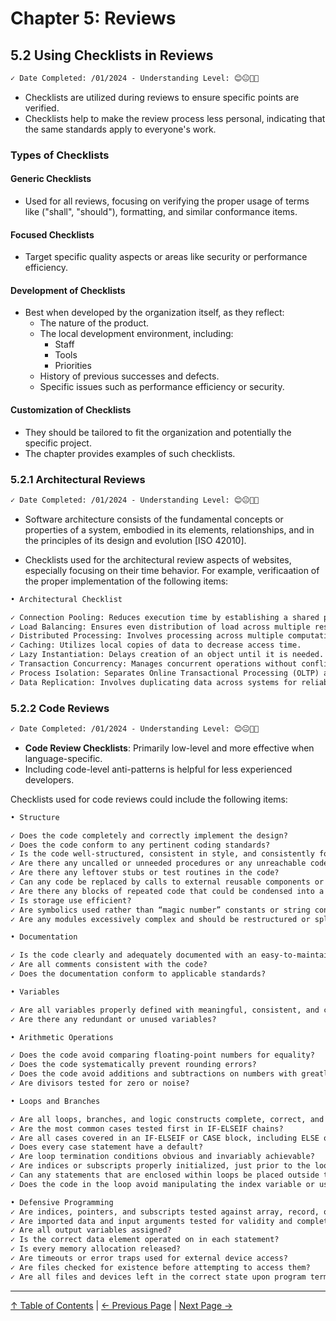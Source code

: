 # Chapter 5: Reviews

## 5.2 Using Checklists in Reviews

```markdown
✓ Date Completed: /01/2024 - Understanding Level: 😊😐🤢🤮
```

- Checklists are utilized during reviews to ensure specific points are verified.
- Checklists help to make the review process less personal, indicating that the same standards apply to everyone's work.

### Types of Checklists

#### Generic Checklists

- Used for all reviews, focusing on verifying the proper usage of terms like ("shall", "should"), formatting, and similar conformance items.

#### Focused Checklists

- Target specific quality aspects or areas like security or performance efficiency.

#### Development of Checklists

- Best when developed by the organization itself, as they reflect:
  - The nature of the product.
  - The local development environment, including:
    - Staff
    - Tools
    - Priorities
  - History of previous successes and defects.
  - Specific issues such as performance efficiency or security.

#### Customization of Checklists

- They should be tailored to fit the organization and potentially the specific project.
- The chapter provides examples of such checklists.

### 5.2.1 Architectural Reviews

```markdown
✓ Date Completed: /01/2024 - Understanding Level: 😊😐🤢🤮
```

- Software architecture consists of the fundamental concepts or properties of a system, embodied in its elements, relationships, and in the principles of its design and evolution [ISO 42010].

- Checklists used for the architectural review aspects of websites, especially focusing on their time behavior. For example, verificaation of the proper implementation of the following items:

```markdown
• Architectural Checklist

✓ Connection Pooling: Reduces execution time by establishing a shared pool of database connections.
✓ Load Balancing: Ensures even distribution of load across multiple resources.
✓ Distributed Processing: Involves processing across multiple computational elements.
✓ Caching: Utilizes local copies of data to decrease access time.
✓ Lazy Instantiation: Delays creation of an object until it is needed.
✓ Transaction Concurrency: Manages concurrent operations without conflicts.
✓ Process Isolation: Separates Online Transactional Processing (OLTP) and Online Analytical Processing (OLAP).
✓ Data Replication: Involves duplicating data across systems for reliability and access.
```

### 5.2.2 Code Reviews

```markdown
✓ Date Completed: /01/2024 - Understanding Level: 😊😐🤢🤮
```

- **Code Review Checklists**: Primarily low-level and more effective when language-specific.
- Including code-level anti-patterns is helpful for less experienced developers.

Checklists used for code reviews could include the following items:

```markdown
• Structure

✓ Does the code completely and correctly implement the design?
✓ Does the code conform to any pertinent coding standards?
✓ Is the code well-structured, consistent in style, and consistently formatted?
✓ Are there any uncalled or unneeded procedures or any unreachable code?
✓ Are there any leftover stubs or test routines in the code?
✓ Can any code be replaced by calls to external reusable components or library functions?
✓ Are there any blocks of repeated code that could be condensed into a single procedure?
✓ Is storage use efficient?
✓ Are symbolics used rather than “magic number” constants or string constants?
✓ Are any modules excessively complex and should be restructured or split into multiple modules?

• Documentation

✓ Is the code clearly and adequately documented with an easy-to-maintain commenting style?
✓ Are all comments consistent with the code?
✓ Does the documentation conform to applicable standards?

• Variables

✓ Are all variables properly defined with meaningful, consistent, and clear names?
✓ Are there any redundant or unused variables?

• Arithmetic Operations

✓ Does the code avoid comparing floating-point numbers for equality?
✓ Does the code systematically prevent rounding errors?
✓ Does the code avoid additions and subtractions on numbers with greatly different magnitudes?
✓ Are divisors tested for zero or noise?

• Loops and Branches

✓ Are all loops, branches, and logic constructs complete, correct, and properly nested?
✓ Are the most common cases tested first in IF-ELSEIF chains?
✓ Are all cases covered in an IF-ELSEIF or CASE block, including ELSE or DEFAULT clauses?
✓ Does every case statement have a default?
✓ Are loop termination conditions obvious and invariably achievable?
✓ Are indices or subscripts properly initialized, just prior to the loop?
✓ Can any statements that are enclosed within loops be placed outside the loops?
✓ Does the code in the loop avoid manipulating the index variable or using it upon exit from the loop?

• Defensive Programming
✓ Are indices, pointers, and subscripts tested against array, record, or file bounds?
✓ Are imported data and input arguments tested for validity and completeness?
✓ Are all output variables assigned?
✓ Is the correct data element operated on in each statement?
✓ Is every memory allocation released?
✓ Are timeouts or error traps used for external device access?
✓ Are files checked for existence before attempting to access them?
✓ Are all files and devices left in the correct state upon program termination?
```

---

[↑ Table of Contents](../../README.md#table-of-contents) | [← Previous Page](5.1-technical-test-analyst-tasks-in-reviews.md) | [Next Page →](../6-test-tools-and-automation/6.1-defining-the-test-automation-project.md)
